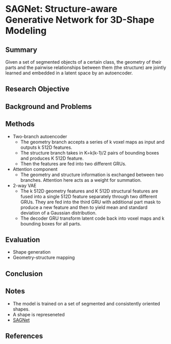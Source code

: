 # SAGNet: Structure-aware Generative Network for 3D-Shape Modeling

## Summary
Given a set of segmented objects of a certain class, the geometry of their parts and the pairwise relationships between them (the structure) are jointly learned and embedded in a latent space by an autoencoder. 
## Research Objective

## Background and Problems

## Methods
- Two-branch autoencoder
	- The geometry branch accepts a series of k voxel maps as input and outputs k 512D features. 
	- The structure branch takes in K=k(k-1)/2 pairs of bounding boxes and produces K 512D feature.
	- Then the features are fed into two different GRUs.
- Attention component
	- The geometry and structure information is exchanged between two branches. Attention here acts as a weight for summation.
- 2-way VAE
	- The k 512D geometry features and K 512D structural features are fused into a single 512D feature separately through two different GRUs. They are fed into the third GRU with additional part mask to produce a new feature and then to yield mean and standard deviation of a Gaussian distribution.
	- The decoder GRU transform latent code back into voxel maps and k bounding boxes for all parts.
## Evaluation
- Shape generation
- Geometry-structure mapping
## Conclusion

## Notes
- The model is trained on a set of segmented and consistently oriented shapes.
- A shape is represeneted 
- [SAGNet](https://github.com/zhijieW94/SAGNet)
## References
<!--stackedit_data:
eyJoaXN0b3J5IjpbLTczMjQ1NjEyMSwyMDY0MDY1Mjg5XX0=
-->
